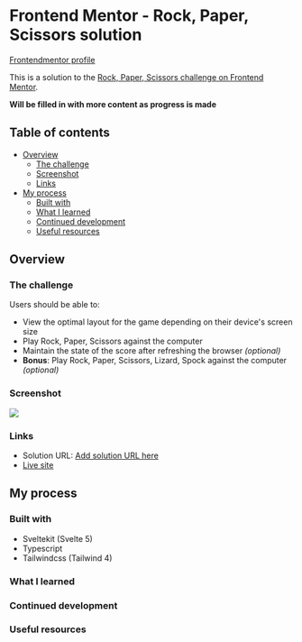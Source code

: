 # Frontend Mentor - Rock, Paper, Scissors solution
[Frontendmentor profile](https://www.frontendmentor.io/profile/notgabie)

This is a solution to the [Rock, Paper, Scissors challenge on Frontend Mentor](https://www.frontendmentor.io/challenges/rock-paper-scissors-game-pTgwgvgH).


**Will be filled in with more content as progress is made**

## Table of contents

- [Overview](#overview)
  - [The challenge](#the-challenge)
  - [Screenshot](#screenshot)
  - [Links](#links)
- [My process](#my-process)
  - [Built with](#built-with)
  - [What I learned](#what-i-learned)
  - [Continued development](#continued-development)
  - [Useful resources](#useful-resources)

## Overview

### The challenge

Users should be able to:

- View the optimal layout for the game depending on their device's screen size
- Play Rock, Paper, Scissors against the computer
- Maintain the state of the score after refreshing the browser _(optional)_
- **Bonus**: Play Rock, Paper, Scissors, Lizard, Spock against the computer _(optional)_

### Screenshot

![](./screenshot.jpg)


### Links

- Solution URL: [Add solution URL here](https://your-solution-url.com)
- [Live site](https://rock-paper-scissors-game-seven-flame.vercel.app)

## My process

### Built with

- Sveltekit (Svelte 5)
- Typescript
- Tailwindcss (Tailwind 4)

### What I learned


### Continued development


### Useful resources


